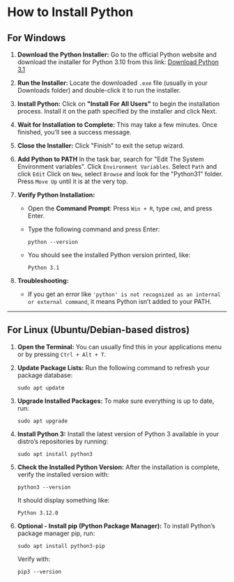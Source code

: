 # How to Install Python

## For Windows

1. **Download the Python Installer:**
   Go to the official Python website and download the installer for Python 3.10 from this link:
   [Download Python 3.1](https://www.python.org/ftp/python/3.1/python-3.1.msi)

2. **Run the Installer:**
   Locate the downloaded `.exe` file (usually in your Downloads folder) and double-click it to run the installer.

3. **Install Python:**
   Click on **"Install For All Users"** to begin the installation process. Install it on the path specified by the installer and click Next.

5. **Wait for Installation to Complete:**
   This may take a few minutes. Once finished, you’ll see a success message.

6. **Close the Installer:**
   Click "Finish" to exit the setup wizard.

8. **Add Python to PATH**
   In the task bar, search for "Edit The System Environment variables". Click `Environment Variables`. Select `Path` and click `Edit`
   Click on `New`, select `Browse` and look for the "Python31" folder. Press `Move Up` until it is at the very top. 

8. **Verify Python Installation:**

   * Open the **Command Prompt**: Press `Win + R`, type `cmd`, and press Enter.
   * Type the following command and press Enter:

     ```
     python --version
     ```
   * You should see the installed Python version printed, like:

     ```
     Python 3.1
     ```

9. **Troubleshooting:**

   * If you get an error like `'python' is not recognized as an internal or external command`, it means Python isn’t added to your PATH.

---

## For Linux (Ubuntu/Debian-based distros)

1. **Open the Terminal:**
   You can usually find this in your applications menu or by pressing `Ctrl + Alt + T`.

2. **Update Package Lists:**
   Run the following command to refresh your package database:

   ```
   sudo apt update
   ```

3. **Upgrade Installed Packages:**
   To make sure everything is up to date, run:

   ```
   sudo apt upgrade
   ```

4. **Install Python 3:**
   Install the latest version of Python 3 available in your distro’s repositories by running:

   ```
   sudo apt install python3
   ```

5. **Check the Installed Python Version:**
   After the installation is complete, verify the installed version with:

   ```
   python3 --version
   ```

   It should display something like:

   ```
   Python 3.12.0
   ```

6. **Optional - Install pip (Python Package Manager):**
   To install Python’s package manager pip, run:

   ```
   sudo apt install python3-pip
   ```

   Verify with:

   ```
   pip3 --version
   ```
